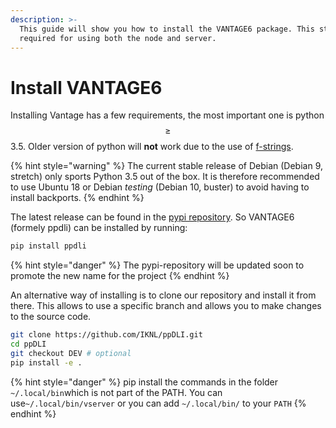 ```yaml
---
description: >-
  This guide will show you how to install the VANTAGE6 package. This step is
  required for using both the node and server.
---
```


# Install VANTAGE6

Installing Vantage has a few requirements, the most important one is python $$\geq$$ 3.5. Older version of python will **not** work due to the use of [f-strings](https://docs.python.org/3.6/reference/lexical_analysis.html#f-strings).  

{% hint style="warning" %}
The current stable release of Debian \(Debian 9, stretch\) only sports Python 3.5 out of the box. It is therefore recommended to use Ubuntu 18 or Debian _testing_ \(Debian 10, buster\) to avoid having to install backports.
{% endhint %}

The latest release can be found in the [pypi repository](https://pypi.org/project/ppDLI/). So VANTAGE6 \(formely ppdli\) can be installed by running:

```bash
pip install ppdli
```

{% hint style="danger" %}
The pypi-repository will be updated soon to promote the new name for the project
{% endhint %}

An alternative way of installing is to clone our repository and install it from there. This allows to use a specific branch and allows you to make changes to the source code.

```bash
git clone https://github.com/IKNL/ppDLI.git
cd ppDLI
git checkout DEV # optional
pip install -e .
```

{% hint style="danger" %}
pip install the commands in the folder `~/.local/bin`which is not part of the PATH.  You can use`~/.local/bin/vserver` or you can add `~/.local/bin/` to your `PATH`
{% endhint %}

